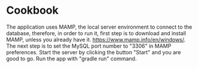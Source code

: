 # Cookbook

The application uses MAMP, the local server environment to connect to the database, therefore, in order to run it, first step is to download and install MAMP, unless you already have it.
https://www.mamp.info/en/windows/.
The next step is to set the MySQL port  number  to "3306" in MAMP preferences. Start the server by clicking the button "Start" and you are good to go. Run the app with "gradle run"
command.
